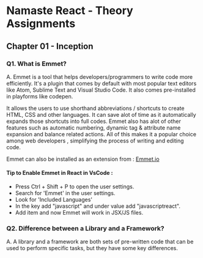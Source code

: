 # Namaste React - Theory Assignments 

## Chapter 01 - Inception

### Q1. What is Emmet?
A. Emmet is a tool that helps developers/programmers to write code more efficiently. It's a plugin that comes by default with most popular text editors like Atom, Sublime Text and Visual Studio Code. It also comes pre-installed in playforms like codepen.

It allows the users to use shorthand abbreviations / shortcuts to create HTML, CSS and other languages. It can save alot of time as it automatically expands those shortcuts into full codes. Emmet also has alot of other features such as automatic numbering, dynamic tag & attribute name expansion and balance related actions. All of this makes it a popular choice among web developers , simplifying the process of writing and editing code.

Emmet can also be installed as an extension from : [Emmet.io](https://emmet.io/download/)

#### Tip to Enable Emmet in React in VsCode :
* Press Ctrl + Shift + P to open the user settings.
* Search for 'Emmet' in the user settings.
* Look for 'Included Languages'
* In the key add "javascript" and under value add "javascriptreact".
* Add item and now Emmet will work in JSX/JS files.

### Q2. Difference between a Library and a Framework?
A. A library and a framework are both sets of pre-written code that can be used to perform specific tasks, but they have some key differences.
